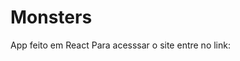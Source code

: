# Monsters
App feito em React
Para acesssar o site entre no link: <a href='https://alexpxmort.github.io/Monsters/' target='_blank'></a>

